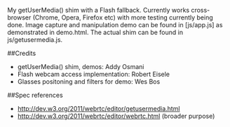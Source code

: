My getUserMedia() shim with a Flash fallback. Currently works cross-browser (Chrome, Opera, Firefox etc) with more testing currently being done. Image capture and manipulation demo can be found in [js/app.js] as demonstrated in demo.html. The actual shim can be found in js/getusermedia.js.


##Credits
* getUserMedia() shim, demos: Addy Osmani
* Flash webcam access implementation: Robert Eisele
* Glasses positoning and filters for demo: Wes Bos

##Spec references

* http://dev.w3.org/2011/webrtc/editor/getusermedia.html
* http://dev.w3.org/2011/webrtc/editor/webrtc.html (broader purpose)



